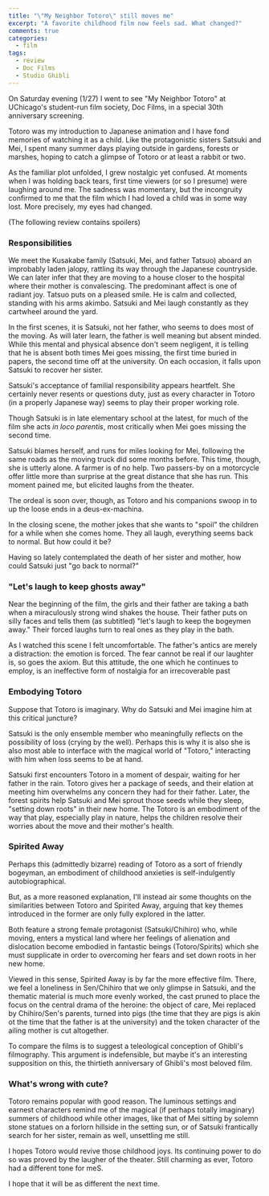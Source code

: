```yaml
---
title: "\"My Neighbor Totoro\" still moves me"
excerpt: "A favorite childhood film now feels sad. What changed?"
comments: true
categories: 
  - film
tags:
  - review
  - Doc Films
  - Studio Ghibli
---
```


On Saturday evening (1/27) I went to see "My Neighbor Totoro" at UChicago's student-run film society, Doc Films, in a special 30th anniversary screening.

Totoro was my introduction to Japanese animation and I have fond memories of watching it as a child. Like the protagonistic sisters Satsuki and Mei, I spent many summer days playing outside in gardens, forests or marshes, hoping to catch a glimpse of Totoro or at least a rabbit or two.

As the familiar plot unfolded, I grew nostalgic yet confused. At moments when I was holding back tears, first time viewers (or so I presume) were laughing around me. The sadness was momentary, but the incongruity confirmed to me that the film which I had loved a child was in some way lost. More precisely, my eyes had changed.

(The following review contains spoilers)

### Responsibilities

We meet the Kusakabe family (Satsuki, Mei, and father Tatsuo) aboard an improbably laden jalopy, rattling its way through the Japanese countryside. We can later infer that they are moving to a house closer to the hospital where their mother is convalescing. The predominant affect is one of radiant joy. Tatsuo puts on a pleased smile. He is calm and collected, standing with his arms akimbo. Satsuki and Mei laugh constantly as they cartwheel around the yard.

In the first scenes, it is Satsuki, not her father, who seems to does most of the moving. As will later learn, the father is well meaning but absent minded. While this mental and physical absence don't seem negligent, it is telling that he is absent both times Mei goes missing, the first time buried in papers, the second time  off at the university. On each occasion, it falls upon Satsuki to recover her sister.

Satsuki's acceptance of familial responsibility appears heartfelt. She certainly never resents or questions duty, just as every character in Totoro (in a properly Japanese way) seems to play their proper working role.

Though Satsuki is in late elementary school at the latest, for much of the film she acts _in loco parentis_, most critically when Mei goes missing the second time.

Satsuki blames herself, and runs for miles looking for Mei, following the same roads as the moving truck did some months before. This time, though, she is utterly alone. A farmer is of no help. Two passers-by on a motorcycle offer little more than surprise at the great distance that she has run. This moment pained me, but elicited laughs from the theater. 

The ordeal is soon over, though, as Totoro and his companions swoop in to up the loose ends in a deus-ex-machina.

In the closing scene, the mother jokes that she wants to "spoil" the children for a while when she comes home. They all laugh, everything seems back to normal. But how could it be?

Having so lately contemplated the death of her sister and mother, how could Satsuki just "go back to normal?"

### "Let's laugh to keep ghosts away"

Near the beginning of the film, the girls and their father are taking a bath when a miraculously strong wind shakes the house. Their father puts on silly faces and tells them (as subtitled) "let's laugh to keep the bogeymen away." Their forced laughs turn to real ones as they play in the bath.

As I watched this scene I felt uncomfortable. The father's antics are merely a distraction: the emotion is forced. The fear cannot be real if our laughter is, so goes the axiom. But this attitude, the one which he continues to employ, is an ineffective form of nostalgia for an irrecoverable past

### Embodying Totoro

Suppose that Totoro is imaginary. Why do Satsuki and Mei imagine him at this critical juncture?

Satsuki is the only ensemble member who meaningfully reflects on the possibility of loss (crying by the well). Perhaps this is why it is also she is also most able to interface with the magical world of "Totoro," interacting with him when loss seems to be at hand.

Satsuki first encounters Totoro in a moment of despair, waiting for her father in the rain. Totoro gives her a package of seeds, and their elation at meeting him overwhelms any concern they had for their father. Later, the forest spirits help Satsuki and Mei sprout those seeds while they sleep, "setting down roots" in their new home. The Totoro is an embodiment of the way that play, especially play in nature, helps the children resolve their worries about the move and their mother's health.

### Spirited Away

Perhaps this (admittedly bizarre) reading of Totoro as a sort of friendly bogeyman, an embodiment of childhood anxieties is self-indulgently autobiographical. 

But, as a more reasoned explanation, I'll instead air some thoughts on the similarities between Totoro and Spirited Away, arguing that key themes introduced in the former are only fully explored in the latter.

Both feature a strong female protagonist (Satsuki/Chihiro) who, while moving, enters a mystical land where her feelings of alienation and dislocation become embodied in fantastic beings (Totoro/Spirits) which she must supplicate in order to overcoming her fears and set down roots in her new home.

Viewed in this sense, Spirited Away is by far the more effective film. There, we feel a loneliness in Sen/Chihiro that we only glimpse in Satsuki, and the thematic material is much more evenly worked, the cast pruned to place the focus on the central drama of the heroine: the object of care, Mei replaced by Chihiro/Sen's parents, turned into pigs (the time that they are pigs is akin ot the time that the father is at the university) and the token character of the ailing mother is cut altogether.

To compare the films is to suggest a teleological conception of Ghibli's filmography. This argument is indefensible, but maybe it's an interesting supposition on this, the thirtieth anniversary of Ghibli's most beloved film.

### What's wrong with cute?

Totoro remains popular with good reason. The luminous settings and earnest characters remind me of the magical (if perhaps totally imaginary) summers of childhood while other images, like that of Mei sitting by solemn stone statues on a forlorn hillside in the setting sun, or of Satsuki frantically search for her sister, remain as well, unsettling me still.

I hopes Totoro would revive those childhood joys. Its continuing power to do so was proved by the laugher of the theater. Still charming as ever, Totoro had a different tone for meS.

I hope that it will be as different the next time.